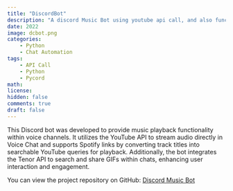 ```yaml
---
title: "DiscordBot"
description: "A discord Music Bot using youtube api call, and also functions as a chat calculator and a gif generator for discord"
date: 2022
image: dcbot.png
categories:
    - Python
    - Chat Automation
tags:
    - API Call
    - Python
    - Pycord
math: 
license: 
hidden: false
comments: true
draft: false
---
```

This Discord bot was developed to provide music playback functionality within voice channels. It utilizes the YouTube API to stream audio directly in Voice Chat and supports Spotify links by converting track titles into searchable YouTube queries for playback. Additionally, the bot integrates the Tenor API to search and share GIFs within chats, enhancing user interaction and engagement.

You can view the project repository on GitHub: [Discord Music Bot](https://github.com/AkKennesu/Discord-bot)